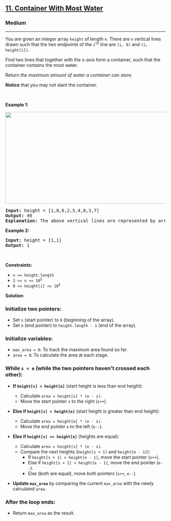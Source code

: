 <h2><a href="https://leetcode.com/problems/container-with-most-water">11. Container With Most Water</a></h2><h3>Medium</h3><hr><p>You are given an integer array <code>height</code> of length <code>n</code>. There are <code>n</code> vertical lines drawn such that the two endpoints of the <code>i<sup>th</sup></code> line are <code>(i, 0)</code> and <code>(i, height[i])</code>.</p>

<p>Find two lines that together with the x-axis form a container, such that the container contains the most water.</p>

<p>Return <em>the maximum amount of water a container can store</em>.</p>

<p><strong>Notice</strong> that you may not slant the container.</p>

<p>&nbsp;</p>
<p><strong class="example">Example 1:</strong></p>
<img alt="" src="https://s3-lc-upload.s3.amazonaws.com/uploads/2018/07/17/question_11.jpg" style="width: 600px; height: 287px;" />
<pre>
<strong>Input:</strong> height = [1,8,6,2,5,4,8,3,7]
<strong>Output:</strong> 49
<strong>Explanation:</strong> The above vertical lines are represented by array [1,8,6,2,5,4,8,3,7]. In this case, the max area of water (blue section) the container can contain is 49.
</pre>

<p><strong class="example">Example 2:</strong></p>

<pre>
<strong>Input:</strong> height = [1,1]
<strong>Output:</strong> 1
</pre>

<p>&nbsp;</p>
<p><strong>Constraints:</strong></p>

<ul>
	<li><code>n == height.length</code></li>
	<li><code>2 &lt;= n &lt;= 10<sup>5</sup></code></li>
	<li><code>0 &lt;= height[i] &lt;= 10<sup>4</sup></code></li>
</ul>

**Solution**
### Initialize two pointers:

- Set `s` (start pointer) to `0` (beginning of the array).
- Set `e` (end pointer) to `height.length - 1` (end of the array).

### Initialize variables:

- `max_area = 0`: To track the maximum area found so far.
- `area = 0`: To calculate the area at each stage.

### While `s < e` (while the two pointers haven't crossed each other):

- **If `height[s] < height[e]`** (start height is less than end height):
  - Calculate `area = height[s] * (e - s)`.
  - Move the start pointer `s` to the right (`s++`).

- **Else if `height[s] > height[e]`** (start height is greater than end height):
  - Calculate `area = height[e] * (e - s)`.
  - Move the end pointer `e` to the left (`e--`).

- **Else if `height[s] == height[e]`** (heights are equal):
  - Calculate `area = height[s] * (e - s)`.
  - Compare the next heights (`height[s + 1]` and `height[e - 1]`):
    - If `height[s + 1] > height[e - 1]`, move the start pointer (`s++`).
    - Else if `height[s + 1] < height[e - 1]`, move the end pointer (`e--`).
    - Else (both are equal), move both pointers (`s++`, `e--`).

- **Update `max_area`** by comparing the current `max_area` with the newly calculated `area`.

### After the loop ends:
- Return `max_area` as the result.
